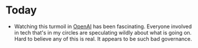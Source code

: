 # Today

* Watching this turmoil in [OpenAI](https://openai.com) has been fascinating. Everyone involved in tech that's in my circles are speculating wildly about what is going on. Hard to believe any of this is real. It appears to be such bad governance.

